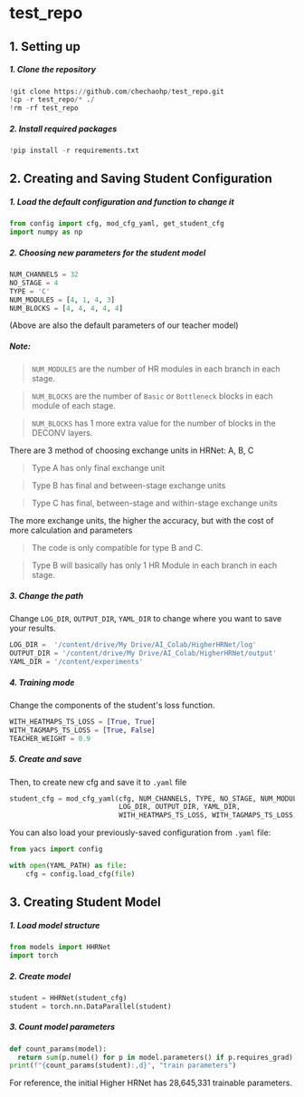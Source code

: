 # test_repo



## 1. Setting up
##### 1. Clone the repository
```python
!git clone https://github.com/chechaohp/test_repo.git
!cp -r test_repo/* ./
!rm -rf test_repo
```
##### 2. Install required packages
```python
!pip install -r requirements.txt
```
## 2. Creating and Saving Student Configuration
##### 1. Load the default configuration and function to change it
```python
from config import cfg, mod_cfg_yaml, get_student_cfg
import numpy as np
```
##### 2. Choosing new parameters for the student model
```python
NUM_CHANNELS = 32
NO_STAGE = 4
TYPE = 'C'
NUM_MODULES = [4, 1, 4, 3]
NUM_BLOCKS = [4, 4, 4, 4, 4]
```
(Above are also the default parameters of our teacher model)
##### Note:
> `NUM_MODULES` are the number of HR modules in each branch in each stage.

> `NUM_BLOCKS` are the number of `Basic` or `Bottleneck` blocks in each module of each stage.

> `NUM_BLOCKS` has 1 more extra value for the number of blocks in the DECONV layers.

There are 3 method of choosing exchange units in HRNet: A, B, C
> Type A has only final exchange unit

> Type B has final and between-stage exchange units

> Type C has final, between-stage and within-stage exchange units

The more exchange units, the higher the accuracy, but with the cost of more calculation and parameters
> The code is only compatible for type B and C.

> Type B will basically has only 1 HR Module in each branch in each stage.

##### 3. Change the path
Change `LOG_DIR`, `OUTPUT_DIR`, `YAML_DIR` to change where you want to save your results.
```python
LOG_DIR =  '/content/drive/My Drive/AI_Colab/HigherHRNet/log'
OUTPUT_DIR = '/content/drive/My Drive/AI_Colab/HigherHRNet/output'
YAML_DIR = '/content/experiments'
```
##### 4. Training mode
Change the components of the student's loss function.
```python
WITH_HEATMAPS_TS_LOSS = [True, True]
WITH_TAGMAPS_TS_LOSS = [True, False]
TEACHER_WEIGHT = 0.9
```
##### 5. Create and save
Then, to create new cfg and save it to `.yaml` file
```python
student_cfg = mod_cfg_yaml(cfg, NUM_CHANNELS, TYPE, NO_STAGE, NUM_MODULES, NUM_BLOCKS,
                           LOG_DIR, OUTPUT_DIR, YAML_DIR,
                           WITH_HEATMAPS_TS_LOSS, WITH_TAGMAPS_TS_LOSS, DISTILLATION_WEIGHT)
```
You can also load your previously-saved configuration from `.yaml` file:
```python
from yacs import config

with open(YAML_PATH) as file:
    cfg = config.load_cfg(file)
```

## 3. Creating Student Model
##### 1. Load model structure
```python
from models import HHRNet
import torch
```
##### 2. Create model
```python
student = HHRNet(student_cfg)
student = torch.nn.DataParallel(student)
```
##### 3. Count model parameters
```python
def count_params(model):
  return sum(p.numel() for p in model.parameters() if p.requires_grad)
print(f"{count_params(student):,d}", "train parameters")
```
For reference, the initial Higher HRNet has 28,645,331 trainable parameters.
